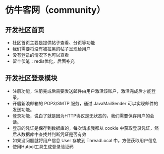 # 仿牛客网（community）
## 开发社区首页
- 社区首页主要是提供帖子查看、分页等功能
- 我们需要将没有被拉黑的帖子呈现给用户
- 没有登录的情况下也可以查看
- 留个伏笔：redis优化，后面补充

## 开发社区登录模块
- 注册功能，注册完成后需要发送邮件由用户激活该账户，激活完成后才能登录。
- 开启新浪邮箱的 POP3/SMTP 服务，通过 JavaMailSender 可以实现邮件的发送功能。
- 登录功能，说白了就是因为HTTP协议是无状态的，我们需要保存用户的会话。
- 登录的凭证是保存到数据库的，每次请求我都从 cookie 中获取登录凭证，然后从数据库中查找并判断凭证是否有效
- 如果没问题就将用户信息 User 存放到 ThreadLocal 中，方便获取用户信息
- 使用Hutool工具生成登录验证码
